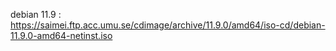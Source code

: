 debian 11.9 : https://saimei.ftp.acc.umu.se/cdimage/archive/11.9.0/amd64/iso-cd/debian-11.9.0-amd64-netinst.iso
